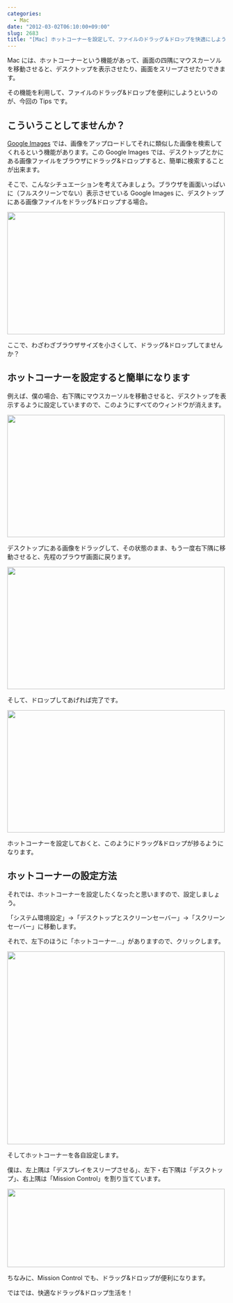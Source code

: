 ```yaml
---
categories:
  - Mac
date: "2012-03-02T06:10:00+09:00"
slug: 2683
title: "[Mac] ホットコーナーを設定して、ファイルのドラッグ＆ドロップを快適にしよう"
---
```


Mac には、ホットコーナーという機能があって、画面の四隅にマウスカーソルを移動させると、デスクトップを表示させたり、画面をスリープさせたりできます。

その機能を利用して、ファイルのドラッグ&ドロップを便利にしようというのが、今回の Tips です。

## こういうことしてませんか？

[Google Images](https://www.google.com/imghp?hl=en&tab=wi) では、画像をアップロードしてそれに類似した画像を検索してくれるという機能があります。この Google Images では、デスクトップとかにある画像ファイルをブラウザにドラッグ&ドロップすると、簡単に検索することが出来ます。

そこで、こんなシチュエーションを考えてみましょう。ブラウザを画面いっぱいに（フルスクリーンでない）表示させている Google Images に、デスクトップにある画像ファイルをドラッグ&ドロップする場合。

<img alt="" src="/images/2012/03/2683_1.png" width="500" height="281">

ここで、わざわざブラウザサイズを小さくして、ドラッグ&ドロップしてませんか？

## ホットコーナーを設定すると簡単になります

例えば、僕の場合、右下隅にマウスカーソルを移動させると、デスクトップを表示するように設定していますので、このようにすべてのウィンドウが消えます。

<img alt="" src="/images/2012/03/2683_2.png" width="500" height="281">

デスクトップにある画像をドラッグして、その状態のまま、もう一度右下隅に移動させると、先程のブラウザ画面に戻ります。

<img alt="" src="/images/2012/03/2683_3.png" width="500" height="281">

そして、ドロップしてあげれば完了です。

<img alt="" src="/images/2012/03/2683_4.png" width="500" height="281">

ホットコーナーを設定しておくと、このようにドラッグ&ドロップが捗るようになります。

## ホットコーナーの設定方法

それでは、ホットコーナーを設定したくなったと思いますので、設定しましょう。

「システム環境設定」→「デスクトップとスクリーンセーバー」→「スクリーンセーバー」に移動します。

それで、左下のほうに「ホットコーナー…」がありますので、クリックします。

<img alt="" src="/images/2012/03/2683_5.png" width="500" height="443">

そしてホットコーナーを各自設定します。

僕は、左上隅は「デスプレイをスリープさせる」、左下・右下隅は「デスクトップ」、右上隅は「Mission Control」を割り当てています。

<img alt="" src="/images/2012/03/2683_6.png" width="500" height="180">

ちなみに、Mission Control でも、ドラッグ&ドロップが便利になります。

ではでは、快適なドラッグ&ドロップ生活を！

